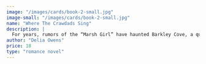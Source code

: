 ```yaml
---
image: "/images/cards/book-2-small.jpg"
image-small: "/images/cards/book-2-small.jpg"
name: "Where The Crawdads Sing"
description: |
  For years, rumors of the “Marsh Girl” have haunted Barkley Cove, a quiet town on the North Carolina coast. So in late 1969, when handsome Chase Andrews is found dead, the locals immediately suspect Kya Clark, the so-called Marsh Girl.
author: "Delia Owens"
price: 18
type: "romance novel"
---
```

